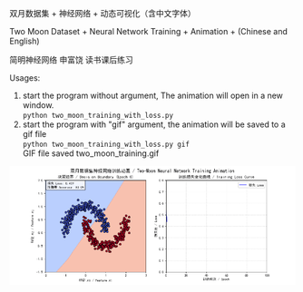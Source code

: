 
双月数据集 + 神经网络 + 动态可视化（含中文字体）

Two Moon Dataset + Neural Network Training + Animation + (Chinese and English)

简明神经网络 申富饶
读书课后练习

Usages:
1. start the program without argument, The animation will open in a new window.        
`python two_moon_training_with_loss.py`
2. start the program with "gif" argument, the animation will be saved to a gif file  
`python two_moon_training_with_loss.py gif`  
GIF file saved two_moon_training.gif  

![two moon training](two_moon_training.gif)